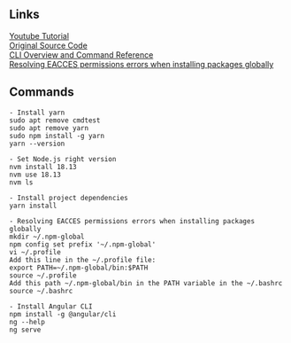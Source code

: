 ## Links

[Youtube Tutorial](https://www.youtube.com/watch?v=9fH09nJGm-U)  
[Original Source Code](https://github.com/DMezhenskyi/angular-named-router-outlet)  
[CLI Overview and Command Reference](https://angular.io/cli)  
[Resolving EACCES permissions errors when installing packages globally](https://docs.npmjs.com/resolving-eacces-permissions-errors-when-installing-packages-globally)  

## Commands

```
- Install yarn
sudo apt remove cmdtest
sudo apt remove yarn
sudo npm install -g yarn
yarn --version

- Set Node.js right version
nvm install 18.13
nvm use 18.13
nvm ls

- Install project dependencies
yarn install

- Resolving EACCES permissions errors when installing packages globally
mkdir ~/.npm-global
npm config set prefix '~/.npm-global'
vi ~/.profile
Add this line in the ~/.profile file:
export PATH=~/.npm-global/bin:$PATH
source ~/.profile
Add this path ~/.npm-global/bin in the PATH variable in the ~/.bashrc
source ~/.bashrc

- Install Angular CLI
npm install -g @angular/cli
ng --help
ng serve
```